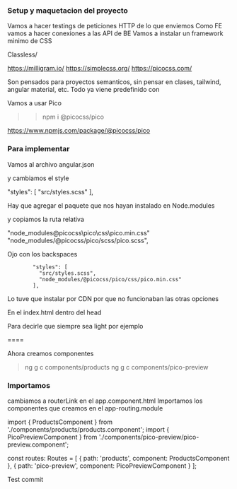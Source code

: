 ### Setup y maquetacion del proyecto

Vamos a hacer testings de peticiones HTTP de lo que enviemos
Como FE vamos a hacer conexiones a las API de BE
Vamos a instalar un framework minimo de CSS

Classless/

https://milligram.io/
https://simplecss.org/
https://picocss.com/

Son pensados para proyectos semanticos, sin pensar en clases, tailwind, angular material, etc.
Todo ya viene predefinido con 

Vamos a usar Pico
> >npm i @picocss/pico

https://www.npmjs.com/package/@picocss/pico

### Para implementar

Vamos al archivo angular.json

y cambiamos el style

"styles": [
              "src/styles.scss"
            ],

Hay que agregar el paquete que nos hayan instalado en Node.modules

y copiamos la ruta relativa

"node_modules\@picocss\pico\css\pico.min.css"
  "node_modules/@picocss/pico/scss/pico.scss",



Ojo con los backspaces

            "styles": [
              "src/styles.scss",
              "node_modules/@picocss/pico/css/pico.min.css"
            ],

Lo tuve que instalar por CDN por que no funcionaban las otras opciones

<link rel="stylesheet" href="https://cdn.jsdelivr.net/npm/@picocss/pico@1/css/pico.min.css">

En el index.html dentro del head

Para decirle que siempre sea light por ejemplo

<html lang="en" data-theme="light"> 

====

Ahora creamos componentes
> ng g c components/products
> ng g c components/pico-preview



### Importamos
cambiamos a routerLink en el app.component.html
Importamos los componentes que creamos en el app-routing.module


import { ProductsComponent } from './components/products/products.component';
import { PicoPreviewComponent } from './components/pico-preview/pico-preview.component';

const routes: Routes = [
  {
    path: 'products', 
    component: ProductsComponent
  },
  {
    path: 'pico-preview',
    component: PicoPreviewComponent
  }
];


Test commit